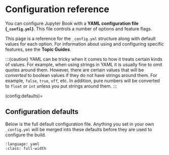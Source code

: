 # Configuration reference

You can configure Jupyter Book with a **YAML configuration file (`_config.yml`)**.
This file controls a number of options and feature flags.

This page is a reference for the `_config.yml` structure along with default values for each option.
For information about using and configuring specific features, see the **Topic Guides**.

:::{caution}
YAML can be tricky when it comes to how it treats certain kinds of values. For example,
when using strings in YAML it is usually fine to omit quotes around them. However,
there are certain values that will be *converted* to boolean values if they do not have
strings around them. For example, `false`, `true`, `off`, etc. In addition, pure
numbers will be converted to `float` or `int` unless you put strings around them.
:::


(config:defaults)=
## Configuration defaults

Below is the full default configuration file.
Anything you set in your own `_config.yml` will be merged into these defaults before they are used to configure the build.

```{literalinclude} ../jupyter_book/default_config.yml
:language: yaml
:class: full-width
```
